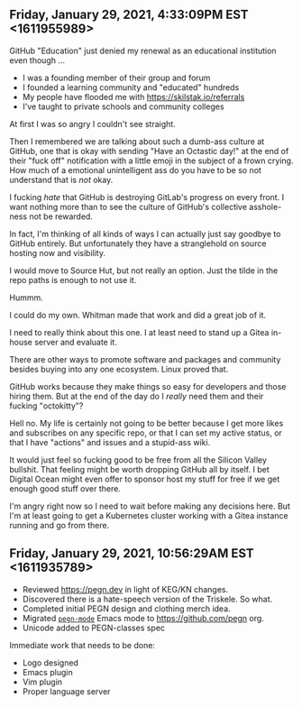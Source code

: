 ## Friday, January 29, 2021, 4:33:09PM EST <1611955989>

GitHub "Education" just denied my renewal as an educational institution
even though ...

* I was a founding member of their group and forum
* I founded a learning community and "educated" hundreds
* My people have flooded me with <https://skilstak.io/referrals>
* I've taught to private schools and community colleges

At first I was so angry I couldn't see straight. 

Then I remembered we are talking about such a dumb-ass culture at
GitHub, one that is okay with sending "Have an Octastic day!" at the end
of their "fuck off" notification with a little emoji in the subject of a
frown crying. How much of a emotional unintelligent ass do you have to
be so not understand that is *not* okay.

I fucking *hate* that GitHub is destroying GitLab's progress on every
front. I want nothing more than to see the culture of GitHub's
collective asshole-ness not be rewarded. 

In fact, I'm thinking of all kinds of ways I can actually just say
goodbye to GitHub entirely. But unfortunately they have a stranglehold
on source hosting now and visibility.

I would move to Source Hut, but not really an option. Just the tilde in
the repo paths is enough to not use it.

Hummm. 

I could do my own. Whitman made that work and did a great job of it.

I need to really think about this one. I at least need to stand up a
Gitea in-house server and evaluate it.

There are other ways to promote software and packages and community
besides buying into any one ecosystem. Linux proved that.

GitHub works because they make things so easy for developers and those
hiring them. But at the end of the day do I *really* need them and their
fucking "octokitty"? 

Hell no. My life is certainly not going to be better because I get more
likes and subscribes on any specific repo, or that I can set my active
status, or that I have "actions" and issues and a stupid-ass wiki. 

It would just feel so fucking good to be free from all the Silicon
Valley bullshit. That feeling might be worth dropping GitHub all by
itself. I bet Digital Ocean might even offer to sponsor host my stuff
for free if we get enough good stuff over there.

I'm angry right now so I need to wait before making any decisions here.
But I'm at least going to get a Kubernetes cluster working with a Gitea
instance running and go from there.

## Friday, January 29, 2021, 10:56:29AM EST <1611935789>

* Reviewed <https://pegn.dev> in light of KEG/KN changes.
* Discovered there is a hate-speech version of the Triskele. So what.
* Completed initial PEGN design and clothing merch idea.
* Migrated [`pegn-mode`](https://github.com/pegn/pegn-mode) Emacs mode
  to <https://github.com/pegn> org.
* Unicode added to PEGN-classes spec

Immediate work that needs to be done:

* Logo designed
* Emacs plugin
* Vim plugin
* Proper language server

